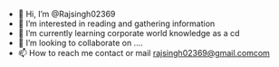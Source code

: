 - 👋 Hi, I’m @Rajsingh02369
- 👀 I’m interested in reading and gathering information
- 🌱 I’m currently learning corporate world knowledge as a cd
- 💞️ I’m looking to collaborate on ....
- 📫 How to reach me contact or mail rajsingh02369@gmail.comcom

<!---
Rajsingh02369/Rajsingh02369 is a ✨ special ✨ repository because its `README.md` (this file) appears on your GitHub profile.
You can click the Preview link to take a look at your changes.
--->
